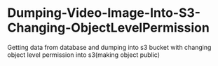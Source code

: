 # Dumping-Video-Image-Into-S3-Changing-ObjectLevelPermission
Getting data from database and dumping into s3 bucket with changing object level permission into s3(making object public)
